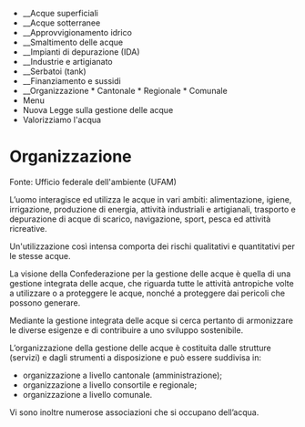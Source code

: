   * __Acque superficiali
  *  __Acque sotterranee
  *  __Approvvigionamento idrico
  *  __Smaltimento delle acque
  *  __Impianti di depurazione (IDA)
  *  __Industrie e artigianato
  *  __Serbatoi (tank)
  *  __Finanziamento e sussidi
  *  __Organizzazione
    * Cantonale
    * Regionale
    * Comunale
  * Menu
  * Nuova Legge sulla gestione delle acque
  * Valorizziamo l'acqua

#  Organizzazione

Fonte: Ufficio federale dell'ambiente (UFAM)

L’uomo interagisce ed utilizza le acque in vari ambiti: alimentazione, igiene,
irrigazione, produzione di energia, attività industriali e artigianali,
trasporto e depurazione di acque di scarico, navigazione, sport, pesca ed
attività ricreative.

Un'utilizzazione così intensa comporta dei rischi qualitativi e quantitativi
per le stesse acque.

La visione della Confederazione per la gestione delle acque è quella di una
gestione integrata delle acque, che riguarda tutte le attività antropiche
volte a utilizzare o a proteggere le acque, nonché a proteggere dai pericoli
che possono generare.

Mediante la gestione integrata delle acque si cerca pertanto di armonizzare le
diverse esigenze e di contribuire a uno sviluppo sostenibile.

L’organizzazione della gestione delle acque è costituita dalle strutture
(servizi) e dagli strumenti a disposizione e può essere suddivisa in:

  * organizzazione a livello cantonale (amministrazione);
  * organizzazione a livello consortile e regionale;
  * organizzazione a livello comunale.

Vi sono inoltre numerose associazioni che si occupano dell’acqua.

